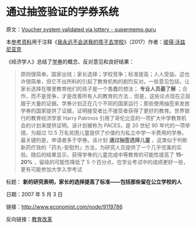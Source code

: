 # 通过抽签验证的学券系统

原文：[Voucher system validated via lottery - supermemo.guru](https://supermemo.guru/wiki/Voucher_system_validated_via_lottery)

本[参考资料](https://supermemo.guru/wiki/References)用于注释《[我永远不会送我的孩子去学校](https://supermemo.guru/wiki/Problem_of_Schooling)》（2017）作者：[彼得·沃兹尼亚克](https://supermemo.guru/wiki/Piotr_Wozniak)

《经济学人》总结了[学券](https://supermemo.guru/wiki/School_voucher)的概念、反对意见和良好结果：

> 原则很简单。国家出钱；家长选择；学校竞争；标准提高；人人受益。这也许很简单，但它不出所料的引起了教育机构的剧烈反对。一些意见包括，让家长选择在哪里教育他们的孩子是一个愚蠢的想法； **专业人员最了解** ；合作，而不是竞争，才是改善所有人的教育的方法... 但是，这些论点现在正屈服于大量的证据。学券计划正在几个不同的国家运行；那些使用抽签来发放学券的国家提供了证据，证明接受者比不接受者获得了更好的教育。世界银行的教育经济学家 Harry Patrinos 引用了哥伦比亚的一项扩大中学教育机会的计划来提供证明。该计划被称为 PACES，是 20 世纪 90 年代的一项举措，为超过 12.5 万名贫困儿童提供了价值约为私立中学一半费用的学券。最关键的是，申请者多于学券。该计划 **通过抽签选择儿童** ，这类似于判断新药疗效的「药丸-安慰剂」方法，为研究人员提供了一个几乎完美的实验。随后的结果显示，获得学券的儿童完成中等教育的可能性提高了 **15-20%** ，留级的可能性降低了 5 个百分点，在学业考试中的成绩更好一些，更有可能参加大学入学考试

标题： **新的研究表明，家长的选择提高了标准——包括那些留在公立学校的人** 

日期：2007 年 5 月 3 日

链接：http://www.economist.com/node/9119786

反向链接：[教育改革](https://supermemo.guru/wiki/Education_reform)